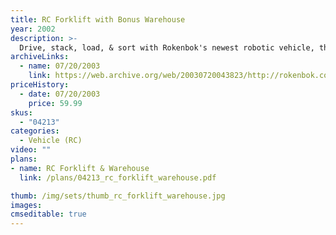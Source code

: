 ```yaml
---
title: RC Forklift with Bonus Warehouse
year: 2002
description: >-
  Drive, stack, load, & sort with Rokenbok's newest robotic vehicle, the RC Forklift! This incredibly functional and life-like vehicle also comes with a FREE BONUS WAREHOUSE - enough building pieces to create your own Rack'em & Stack'em Warehouse (a $25.00 value)! Plan on "working overtime" in this super-fun construction warehouse! 105 pieces. Requires Rokenbok Start Set and 3 AA batteries (not included).
archiveLinks:
  - name: 07/20/2003
    link: https://web.archive.org/web/20030720043823/http://rokenbok.com/catalog/pd_rcv_forklift.html
priceHistory:
  - date: 07/20/2003
    price: 59.99
skus:
  - "04213"
categories: 
  - Vehicle (RC)
video: ""
plans:
- name: RC Forklift & Warehouse
  link: /plans/04213_rc_forklift_warehouse.pdf

thumb: /img/sets/thumb_rc_forklift_warehouse.jpg
images:
cmseditable: true
---
```


